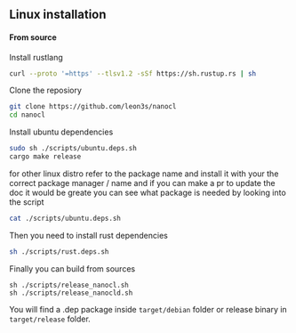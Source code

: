 ## Linux installation

#### From source

Install rustlang
```sh
curl --proto '=https' --tlsv1.2 -sSf https://sh.rustup.rs | sh
```

Clone the reposiory

```sh
git clone https://github.com/leon3s/nanocl
cd nanocl
```

Install ubuntu dependencies

```sh
sudo sh ./scripts/ubuntu.deps.sh
cargo make release
```

for other linux distro refer to the package name and install it with your the correct package manager / name and if you can make a pr to update the doc it would be greate
you can see what package is needed by looking into the script

```sh
cat ./scripts/ubuntu.deps.sh
```

Then you need to install rust dependencies

```sh
sh ./scripts/rust.deps.sh
```

Finally you can build from sources

```
sh ./scripts/release_nanocl.sh
sh ./scripts/release_nanocld.sh
```

You will find a .dep package inside ```target/debian``` folder or release binary in ```target/release``` folder.

